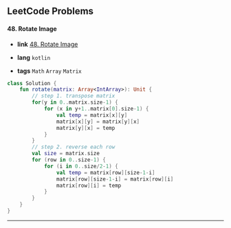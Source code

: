 ## LeetCode Problems



#### 48. Rotate Image

- **link**  [48. Rotate Image](https://leetcode.com/problems/rotate-image/)

- **lang**  `kotlin` 
- **tags**  `Math` `Array` `Matrix`

```kotlin
class Solution {
    fun rotate(matrix: Array<IntArray>): Unit {
        // step 1. transpose matrix
        for(y in 0..matrix.size-1) {
            for (x in y+1..matrix[0].size-1) {
                val temp = matrix[x][y]
                matrix[x][y] = matrix[y][x]
                matrix[y][x] = temp
            }
        }
        // step 2. reverse each row
        val size = matrix.size
        for (row in 0..size-1) {
            for (i in 0..size/2-1) {
                val temp = matrix[row][size-1-i]
                matrix[row][size-1-i] = matrix[row][i]
                matrix[row][i] = temp
            }
        }
    }
}
```

---

